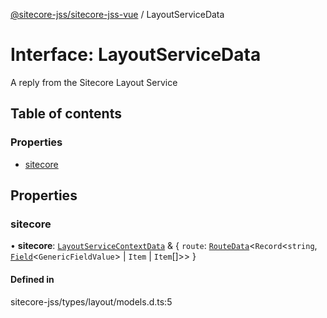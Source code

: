 [@sitecore-jss/sitecore-jss-vue](../README.md) / LayoutServiceData

# Interface: LayoutServiceData

A reply from the Sitecore Layout Service

## Table of contents

### Properties

- [sitecore](LayoutServiceData.md#sitecore)

## Properties

### sitecore

• **sitecore**: [`LayoutServiceContextData`](LayoutServiceContextData.md) & { `route`: [`RouteData`](RouteData.md)<`Record`<`string`, [`Field`](Field.md)<`GenericFieldValue`\> \| `Item` \| `Item`[]\>\>  }

#### Defined in

sitecore-jss/types/layout/models.d.ts:5
